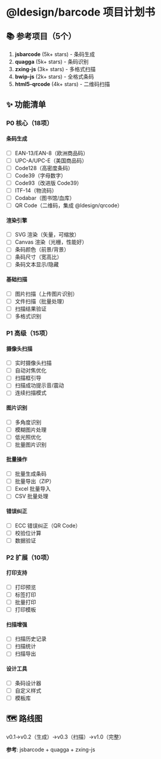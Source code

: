 # @ldesign/barcode 项目计划书

## 📚 参考项目（5个）
1. **jsbarcode** (5k+ stars) - 条码生成
2. **quagga** (5k+ stars) - 条码识别
3. **zxing-js** (3k+ stars) - 多格式扫描
4. **bwip-js** (2k+ stars) - 全格式条码
5. **html5-qrcode** (4k+ stars) - 二维码扫描

## ✨ 功能清单

### P0 核心（18项）

#### 条码生成
- [ ] EAN-13/EAN-8（欧洲商品码）
- [ ] UPC-A/UPC-E（美国商品码）
- [ ] Code128（高密度条码）
- [ ] Code39（字母数字）
- [ ] Code93（改进版 Code39）
- [ ] ITF-14（物流码）
- [ ] Codabar（图书馆/血库）
- [ ] QR Code（二维码，集成 @ldesign/qrcode）

#### 渲染引擎
- [ ] SVG 渲染（矢量，可缩放）
- [ ] Canvas 渲染（光栅，性能好）
- [ ] 条码颜色（前景/背景）
- [ ] 条码尺寸（宽高比）
- [ ] 条码文本显示/隐藏

#### 基础扫描
- [ ] 图片扫描（上传图片识别）
- [ ] 文件扫描（批量处理）
- [ ] 扫描结果验证
- [ ] 多格式识别

### P1 高级（15项）

#### 摄像头扫描
- [ ] 实时摄像头扫描
- [ ] 自动对焦优化
- [ ] 扫描框引导
- [ ] 扫描成功提示音/震动
- [ ] 连续扫描模式

#### 图片识别
- [ ] 多角度识别
- [ ] 模糊图片处理
- [ ] 低光照优化
- [ ] 批量图片识别

#### 批量操作
- [ ] 批量生成条码
- [ ] 批量导出（ZIP）
- [ ] Excel 批量导入
- [ ] CSV 批量处理

#### 错误纠正
- [ ] ECC 错误纠正（QR Code）
- [ ] 校验位计算
- [ ] 数据验证

### P2 扩展（10项）

#### 打印支持
- [ ] 打印预览
- [ ] 标签打印
- [ ] 批量打印
- [ ] 打印模板

#### 扫描增强
- [ ] 扫描历史记录
- [ ] 扫描统计
- [ ] 扫描导出

#### 设计工具
- [ ] 条码设计器
- [ ] 自定义样式
- [ ] 模板库

## 🗺️ 路线图
v0.1→v0.2（生成）→v0.3（扫描）→v1.0（完整）

**参考**: jsbarcode + quagga + zxing-js



